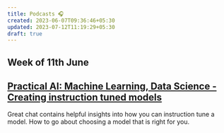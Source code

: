 ```yaml
---
title: Podcasts 🎧
created: 2023-06-07T09:36:46+05:30
updated: 2023-07-12T11:19:29+05:30
draft: true
---
```




## Week of 11th June

## [Practical AI: Machine Learning, Data Science - Creating instruction tuned models](https://podcasts.google.com/feed/aHR0cHM6Ly9jaGFuZ2Vsb2cuY29tL3ByYWN0aWNhbGFpL2ZlZWQ/episode/Y2hhbmdlbG9nLmNvbS83LzIwODE?sa=X&ved=0CAIQuIEEahcKEwiwu628orD_AhUAAAAAHQAAAAAQCg)

Great chat contains helpful insights into how you can instruction tune a model. How to go about choosing a model that is right for you. 

